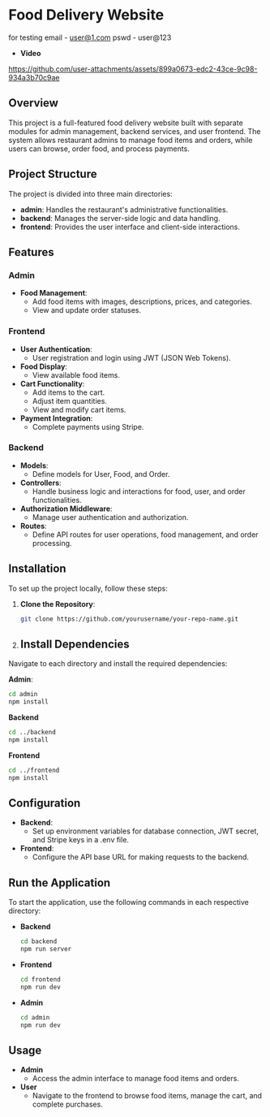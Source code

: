 
# Food Delivery Website
for testing
email - user@1.com
pswd - user@123
- **Video**
  

https://github.com/user-attachments/assets/899a0673-edc2-43ce-9c98-934a3b70c9ae


## Overview

This project is a full-featured food delivery website built with separate modules for admin management, backend services, and user frontend. The system allows restaurant admins to manage food items and orders, while users can browse, order food, and process payments.

## Project Structure

The project is divided into three main directories:

- **admin**: Handles the restaurant's administrative functionalities.
- **backend**: Manages the server-side logic and data handling.
- **frontend**: Provides the user interface and client-side interactions.

## Features

### Admin

- **Food Management**:
  - Add food items with images, descriptions, prices, and categories.
  - View and update order statuses.

### Frontend

- **User Authentication**:
  - User registration and login using JWT (JSON Web Tokens).
- **Food Display**:
  - View available food items.
- **Cart Functionality**:
  - Add items to the cart.
  - Adjust item quantities.
  - View and modify cart items.
- **Payment Integration**:
  - Complete payments using Stripe.

### Backend

- **Models**:
  - Define models for User, Food, and Order.
- **Controllers**:
  - Handle business logic and interactions for food, user, and order functionalities.
- **Authorization Middleware**:
  - Manage user authentication and authorization.
- **Routes**:
  - Define API routes for user operations, food management, and order processing.

## Installation

To set up the project locally, follow these steps:

1. **Clone the Repository**:

   ```bash
   git clone https://github.com/yourusername/your-repo-name.git

2. ## Install Dependencies

Navigate to each directory and install the required dependencies:

**Admin**:

```bash
cd admin
npm install
```

**Backend**
```bash
cd ../backend
npm install
```

**Frontend**
```bash
cd ../frontend
npm install
```
## Configuration
- **Backend**:
  - Set up environment variables for database connection, JWT secret, and Stripe keys in a .env file.
- **Frontend**:
  - Configure the API base URL for making requests to the backend.

## Run the Application

To start the application, use the following commands in each respective directory:

- **Backend**
   ```bash
   cd backend
   npm run server
- **Frontend**
   ```bash
   cd frontend
   npm run dev
- **Admin**
   ```bash
   cd admin
   npm run dev
   ```
## Usage
- **Admin**
   - Access the admin interface to manage food items and orders.
- **User**
   - Navigate to the frontend to browse food items, manage the cart, and complete purchases.
 
